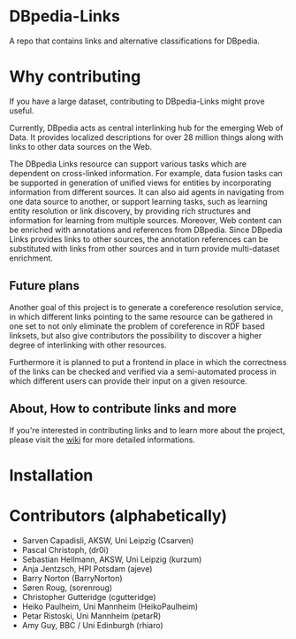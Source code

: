 DBpedia-Links
=============
A repo that contains links and alternative classifications for DBpedia.

# Why contributing 
If you have a large dataset, contributing to DBpedia-Links might prove useful. 

Currently, DBpedia acts as central interlinking hub for the emerging Web of Data. It provides localized descriptions for over 28 million things along with links to other data sources on the Web.

The DBpedia Links resource can support various tasks which are dependent on cross-linked information. For example, data fusion tasks can be supported in generation of unified views for entities by incorporating information from different sources. It can also aid agents in navigating from one data source to another, or support learning tasks, such as learning entity resolution or link discovery, by providing rich structures and information for learning from multiple sources. Moreover, Web content can be enriched with annotations and references from DBpedia. Since DBpedia Links provides links to other sources, the annotation references can be substituted with links from other sources and in turn provide multi-dataset enrichment.

## Future plans
Another goal of this project is to generate a coreference resolution service, in which different links pointing to the same resource can be gathered in one set to not only eliminate the problem of coreference in RDF based linksets, but also give contributors the possibility to discover a higher degree of interlinking with other resources. 

Furthermore it is planned to put a frontend in place in which the correctness of the links can be checked and verified via a semi-automated process in which different users can provide their input on a given resource. 

## About, How to contribute links and more

If you're interested in contributing links and to learn more about the project, please visit the [wiki](https://github.com/dbpedia/links/wiki) for more detailed informations. 

# Installation



# Contributors (alphabetically)

- Sarven Capadisli, AKSW, Uni Leipzig (Csarven)
- Pascal Christoph, (dr0i)
- Sebastian Hellmann, AKSW, Uni Leipzig (kurzum)
- Anja Jentzsch, HPI Potsdam (ajeve)
- Barry Norton (BarryNorton)
- Søren Roug, (sorenroug)
- Christopher Gutteridge (cgutteridge)
- Heiko Paulheim, Uni Mannheim (HeikoPaulheim)
- Petar Ristoski, Uni Mannheim (petarR)
- Amy Guy, BBC / Uni Edinburgh (rhiaro)
